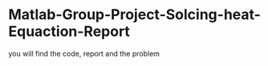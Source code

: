 # Matlab-Group-Project-Solcing-heat-Equaction-Report
you will find the code, report and the problem 
